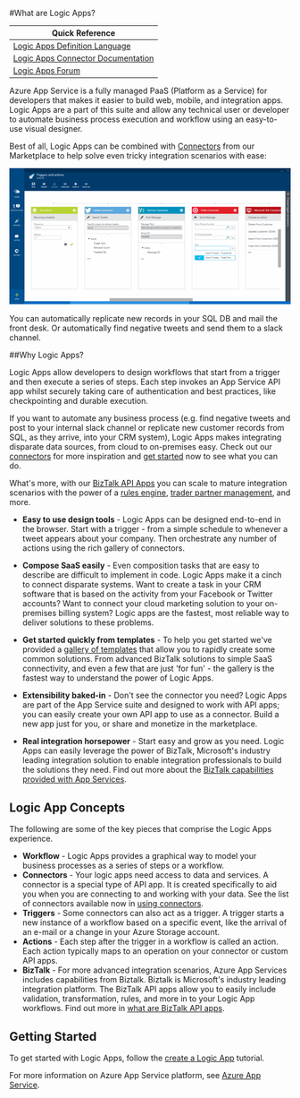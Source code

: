 <properties 
	pageTitle="What are Logic Apps?" 
	description="Learn more about App Service Logic Apps" 
	authors="kevinlam1" 
	manager="dwrede" 
	editor="" 
	services="app-service\logic" 
	documentationCenter=""/>

<tags
	ms.service="app-service-logic"
	ms.workload="na"
	ms.tgt_pltfrm="na"
	ms.devlang="na"
	ms.topic="article"
	ms.date="01/04/2016"
	ms.author="klam"/>

#What are Logic Apps?

| Quick Reference |
| --------------- |
| [Logic Apps Definition Language](https://msdn.microsoft.com/library/azure/dn948512.aspx?f=255&MSPPError=-2147217396) |
| [Logic Apps Connector Documentation](https://azure.microsoft.com/documentation/articles/app-service-logic-connectors-list/) |
| [Logic Apps Forum](https://social.msdn.microsoft.com/Forums/en-US/home?forum=azurelogicapps) |

Azure App Service is a fully managed PaaS (Platform as a Service) for developers that makes it easier to build web, mobile, and integration apps. Logic Apps are a part of this suite and allow any technical user or developer to automate business process execution and workflow using an easy-to-use visual designer.

Best of all, Logic Apps can be combined with [Connectors][connectors] from our Marketplace to help solve even tricky integration scenarios with ease: 

![Flow app designer](./media/app-service-logic-what-are-logic-apps/Designer.png)

You can automatically replicate new records in your SQL DB and mail the front desk. Or automatically find negative tweets and send them to a slack channel.

##Why Logic Apps?

Logic Apps allow developers to design workflows that start from a trigger and then execute a series of steps. Each step invokes an App Service API app whilst securely taking care of authentication and best practices, like checkpointing and durable execution.

If you want to automate any business process (e.g. find negative tweets and post to your internal slack channel or replicate new customer records from SQL, as they arrive, into your CRM system), Logic Apps makes integrating disparate data sources, from cloud to on-premises easy. Check out our [connectors][connectors] for more inspiration and [get started][create] now to see what you can do. 

What's more, with our [BizTalk API Apps][biztalk] you can scale to mature integration scenarios with the power of a [rules engine][rules], [trader partner management][tpm], and more.

- **Easy to use design tools** - Logic Apps can be designed end-to-end in the browser. Start with a trigger - from a simple schedule to whenever a tweet appears about your company. Then orchestrate any number of actions using the rich gallery of connectors.

- **Compose SaaS easily** - Even composition tasks that are easy to describe are difficult to implement in code. Logic Apps make it a cinch to connect disparate systems. Want to create a task in your CRM software that is based on the activity from your Facebook or Twitter accounts? Want to connect your cloud marketing solution to your on-premises billing system? Logic apps are the fastest, most reliable way to deliver solutions to these problems.

- **Get started quickly from templates** - To help you get started we've provided a [gallery of templates][templates] that allow you to rapidly create some common solutions. From advanced BizTalk solutions to simple SaaS connectivity, and even a few that are just 'for fun' - the gallery is the fastest way to understand the power of Logic Apps.

- **Extensibility baked-in** - Don't see the connector you need? Logic Apps are part of the App Service suite and designed to work with API apps; you can easily create your own API app to use as a connector. Build a new app just for you, or share and monetize in the marketplace.

- **Real integration horsepower** - Start easy and grow as you need. Logic Apps can easily leverage the power of BizTalk, Microsoft's industry leading integration solution to enable integration professionals to build the solutions they need. Find out more about the [BizTalk capabilities provided with App Services][biztalk].

## Logic App Concepts

The following are some of the key pieces that comprise the Logic Apps experience. 

- **Workflow** - Logic Apps provides a graphical way to model your business processes as a series of steps or a workflow.
- **Connectors** - Your logic apps need access to data and services. A connector is a special type of API app. It is created specifically to aid you when you are connecting to and working with your data. See the list of connectors available now in [using connectors][connectors].
- **Triggers** - Some connectors can also act as a trigger. A trigger starts a new instance of a workflow based on a specific event, like the arrival of an e-mail or a change in your Azure Storage account.
-  **Actions** - Each step after the trigger in a workflow is called an action. Each action typically maps to an operation on your connector or custom API apps.
- **BizTalk** - For more advanced integration scenarios, Azure App Services includes capabilities from Biztalk. Biztalk is Microsoft's industry leading integration platform. The BizTalk API apps allow you to easily include validation, transformation, rules, and more in to your Logic App workflows. Find out more in [what are BizTalk API apps][biztalk].

## Getting Started

To get started with Logic Apps, follow the [create a Logic App][create] tutorial.

For more information on Azure App Service platform, see [Azure App Service][appservice].

[biztalk]: app-service-logic-what-are-biztalk-api-apps.md
[appservice]: ../app-service/app-service-value-prop-what-is.md
[create]: app-service-logic-create-a-logic-app.md
[connectors]: app-service-logic-connectors-list.md
[tpm]: app-service-logic-create-a-trading-partner-agreement.md
[rules]: app-service-logic-use-biztalk-rules.md
[templates]: app-service-logic-use-logic-app-templates.md
 
